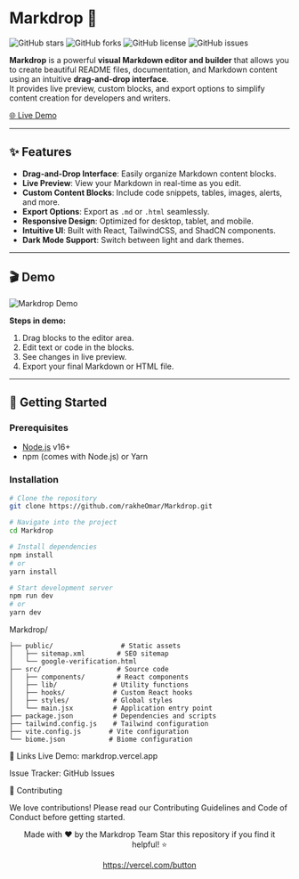 # Markdrop 📝

![GitHub stars](https://img.shields.io/github/stars/rakheOmar/Markdrop?style=social) ![GitHub forks](https://img.shields.io/github/forks/rakheOmar/Markdrop?style=social) ![GitHub license](https://img.shields.io/github/license/rakheOmar/Markdrop) ![GitHub issues](https://img.shields.io/github/issues/rakheOmar/Markdrop)

**Markdrop** is a powerful **visual Markdown editor and builder** that allows you to create beautiful README files, documentation, and Markdown content using an intuitive **drag-and-drop interface**.  
It provides live preview, custom blocks, and export options to simplify content creation for developers and writers.

[🌐 Live Demo](https://markdrop.vercel.app/)

---

## ✨ Features

- **Drag-and-Drop Interface**: Easily organize Markdown content blocks.
- **Live Preview**: View your Markdown in real-time as you edit.
- **Custom Content Blocks**: Include code snippets, tables, images, alerts, and more.
- **Export Options**: Export as `.md` or `.html` seamlessly.
- **Responsive Design**: Optimized for desktop, tablet, and mobile.
- **Intuitive UI**: Built with React, TailwindCSS, and ShadCN components.
- **Dark Mode Support**: Switch between light and dark themes.

---

## 🎬 Demo

![Markdrop Demo](<img width="1859" height="970" alt="image" src="https://github.com/user-attachments/assets/789a6cfb-5d20-403a-9b4d-85dceb9985d8" />)  

**Steps in demo:**
1. Drag blocks to the editor area.  
2. Edit text or code in the blocks.  
3. See changes in live preview.  
4. Export your final Markdown or HTML file.

---

## 🚀 Getting Started

### Prerequisites

- [Node.js](https://nodejs.org/) v16+
- npm (comes with Node.js) or Yarn

### Installation

```bash
# Clone the repository
git clone https://github.com/rakheOmar/Markdrop.git

# Navigate into the project
cd Markdrop

# Install dependencies
npm install
# or
yarn install

# Start development server
npm run dev
# or
yarn dev
```
Markdrop/
```
├── public/                 # Static assets
│   ├── sitemap.xml        # SEO sitemap
│   └── google-verification.html
├── src/                   # Source code
│   ├── components/        # React components
│   ├── lib/              # Utility functions
│   ├── hooks/            # Custom React hooks
│   ├── styles/           # Global styles
│   └── main.jsx          # Application entry point
├── package.json          # Dependencies and scripts
├── tailwind.config.js    # Tailwind configuration
├── vite.config.js       # Vite configuration
└── biome.json           # Biome configuration
```

🔗 Links
Live Demo: markdrop.vercel.app

Issue Tracker: GitHub Issues


🤝 Contributing

We love contributions! Please read our Contributing Guidelines and Code of Conduct before getting started.

<div align="center">
Made with ❤️ by the Markdrop Team
Star this repository if you find it helpful! ⭐

https://vercel.com/button

</div>
